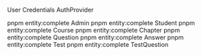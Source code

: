 User
Credentials
AuthProvider

pnpm entity:complete Admin
pnpm entity:complete Student
pnpm entity:complete Course
pnpm entity:complete Chapter
pnpm entity:complete Question
pnpm entity:complete Answer
pnpm entity:complete Test
pnpm entity:complete TestQuestion
